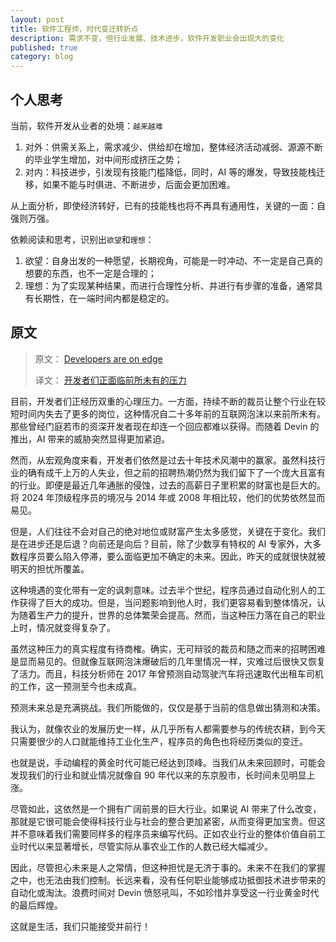 ```yaml
---
layout: post
title: 软件工程师，时代变迁转折点
description: 需求不变，但行业发展、技术进步，软件开发职业会出现大的变化
published: true
category: blog
---
```


## 个人思考

当前，软件开发从业者的处境：`越来越难`

1. 对外：供需关系上，需求减少、供给却在增加，整体经济活动减弱、源源不断的毕业学生增加，对中间形成挤压之势；
2. 对内：科技进步，引发现有技能门槛降低，同时，AI 等的爆发，导致技能栈迁移，如果不能与时俱进、不断进步，后面会更加困难。

从上面分析，即使经济转好，已有的技能栈也将不再具有通用性，关键的一面：自强则万强。


依赖阅读和思考，识别出`欲望`和`理想`：

1. 欲望：自身出发的一种愿望，长期视角，可能是一时冲动、不一定是自己真的想要的东西，也不一定是合理的；
2. 理想：为了实现某种结果，而进行合理性分析、并进行有步骤的准备，通常具有长期性，在一端时间内都是稳定的。





## 原文

> 原文： [Developers are on edge](https://world.hey.com/dhh/developers-are-on-edge-4dfcf9c1)
> 
> 译文： [开发者们正面临前所未有的压力](https://baoyu.io/translations/software-engineering/developers-are-on-edge)


目前，开发者们正经历双重的心理压力。一方面，持续不断的裁员让整个行业在较短时间内失去了更多的岗位，这种情况自二十多年前的互联网泡沫以来前所未有。那些曾经门庭若市的资深开发者现在却连一个回应都难以获得。而随着 Devin 的推出，AI 带来的威胁突然显得更加紧迫。

然而，从宏观角度来看，开发者们依然是过去十年技术风潮中的赢家。虽然科技行业的确有成千上万的人失业，但之前的招聘热潮仍然为我们留下了一个庞大且富有的行业。即便是最近几年通胀的侵蚀，过去的高薪日子里积累的财富也是巨大的。将 2024 年顶级程序员的境况与 2014 年或 2008 年相比较，他们的优势依然显而易见。

但是，人们往往不会对自己的绝对地位或财富产生太多感觉，关键在于变化。我们是在进步还是后退？向前还是向后？目前，除了少数享有特权的 AI 专家外，大多数程序员要么陷入停滞，要么面临更加不确定的未来。因此，昨天的成就很快就被明天的担忧所覆盖。

这种境遇的变化带有一定的讽刺意味。过去半个世纪，程序员通过自动化别人的工作获得了巨大的成功。但是，当问题影响到他人时，我们更容易看到整体情况，认为随着生产力的提升，世界的总体繁荣会提高。然而，当这种压力落在自己的职业上时，情况就变得复杂了。

虽然这种压力的真实程度有待商榷。确实，无可辩驳的裁员和随之而来的招聘困难是显而易见的。但就像互联网泡沫爆破后的几年里情况一样，灾难过后很快又恢复了活力。而且，科技分析师在 2017 年曾预测自动驾驶汽车将迅速取代出租车司机的工作，这一预测至今也未成真。

预测未来总是充满挑战。我们所能做的，仅仅是基于当前的信息做出猜测和决策。

我认为，就像农业的发展历史一样，从几乎所有人都需要参与的传统农耕，到今天只需要很少的人口就能维持工业化生产，程序员的角色也将经历类似的变迁。

也就是说，手动编程的黄金时代可能已经达到顶峰。当我们从未来回顾时，可能会发现我们的行业和就业情况就像自 90 年代以来的东京股市，长时间未见明显上涨。

尽管如此，这依然是一个拥有广阔前景的巨大行业。如果说 AI 带来了什么改变，那就是它很可能会使得科技行业与社会的整合更加紧密，从而变得更加宝贵。但这并不意味着我们需要同样多的程序员来编写代码。正如农业行业的整体价值自前工业时代以来显著增长，尽管实际从事农业工作的人数已经大幅减少。

因此，尽管担心未来是人之常情，但这种担忧是无济于事的。未来不在我们的掌握之中，也无法由我们控制。长远来看，没有任何职业能够成功抵御技术进步带来的自动化或淘汰。浪费时间对 Devin 愤怒吼叫，不如珍惜并享受这一行业黄金时代的最后辉煌。

这就是生活，我们只能接受并前行！











































[NingG]:    http://ningg.github.io  "NingG"










